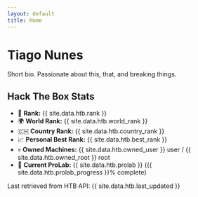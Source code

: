 ```yaml
---
layout: default
title: Home
---
```


# Tiago Nunes
Short bio. Passionate about this, that, and breaking things.

<div class="card">
  <h2>Hack The Box Stats</h2>
  <ul>
    <li>🏅 <strong>Rank:</strong> {{ site.data.htb.rank }}</li>
    <li>🌍 <strong>World Rank:</strong> {{ site.data.htb.world_rank }}</li>
    <li>🇨🇭 <strong>Country Rank:</strong> {{ site.data.htb.country_rank }}</li>
    <li>📈 <strong>Personal Best Rank:</strong> {{ site.data.htb.best_rank }}</li>
    <li>💀 <strong>Owned Machines:</strong> {{ site.data.htb.owned_user }} user / {{ site.data.htb.owned_root }} root</li>
    <li>🔬 <strong>Current ProLab:</strong> {{ site.data.htb.prolab }} ({{ site.data.htb.prolab_progress }}% complete)</li>
  </ul>
  <div class="last-updated">Last retrieved from HTB API: {{ site.data.htb.last_updated }}</div>
</div>

